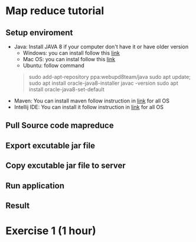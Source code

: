 # Map reduce tutorial 
## Setup enviroment 
- Java: Install JAVA 8 if your computer don't have it or have older version
	- Windows: you can install follow this [link](https://java.com/en/download/help/windows_manual_download.xml)
	- Mac OS: you can instal follow this [link](https://docs.oracle.com/javase/8/docs/technotes/guides/install/mac_jdk.html)
	- Ubuntu: follow command
	> sudo add-apt-repository ppa:webupd8team/java
	> sudo apt update; sudo apt install oracle-java8-installer
	> javac -version
	> sudo apt install oracle-java8-set-default
- Maven: You can install maven follow instruction in [link](https://www.baeldung.com/install-maven-on-windows-linux-mac) for all OS
- Intellij IDE: You can install it follow instruction in [link](https://www.jetbrains.com/help/idea/installation-guide.html) for all OS

## Pull Source code mapreduce
## Export excutable jar file
## Copy excutable jar file to server
## Run application
## Result
# Exercise 1 (1 hour)
